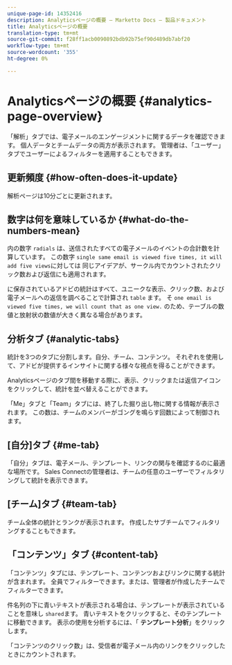 ```yaml
---
unique-page-id: 14352416
description: Analyticsページの概要 — Marketto Docs — 製品ドキュメント
title: Analyticsページの概要
translation-type: tm+mt
source-git-commit: f28ff1acb0090892bdb92b75ef90d489db7abf20
workflow-type: tm+mt
source-wordcount: '355'
ht-degree: 0%

---
```



# Analyticsページの概要 {#analytics-page-overview}

「解析」タブでは、電子メールのエンゲージメントに関するデータを確認できます。 個人データとチームデータの両方が表示されます。 管理者は、「ユーザー」タブでユーザーによるフィルターを適用することもできます。

## 更新頻度 {#how-often-does-it-update}

解析ページは10分ごとに更新されます。

## 数字は何を意味しているか {#what-do-the-numbers-mean}

内の数字 `radials` は、送信されたすべての電子メールのイベントの合計数を計算しています。 この数字 `single same email is viewed five times, it will add five views`に対しては 同じアイデアが、サークル内でカウントされたクリック数および返信にも適用されます。

に保存されているアドビの統計はすべて、ユニークな表示、クリック数、および電子メールへの返信を調べることで計算され `table` ます。 そ `one email is viewed five times, we will count that as one view.` のため、テーブルの数値と放射状の数値が大きく異なる場合があります。

## 分析タブ {#analytic-tabs}

統計を3つのタブに分割します。自分、チーム、コンテンツ。 それぞれを使用して、アドビが提供するインサイトに関する様々な視点を得ることができます。

Analyticsページのタブ間を移動する際に、表示、クリックまたは返信アイコンをクリックして、統計を並べ替えることができます。

「Me」タブと「Team」タブには、終了した掘り出し物に関する情報が表示されます。 この数は、チームのメンバーがゴングを鳴らす回数によって制御されます。

## [自分]タブ {#me-tab}

「自分」タブは、電子メール、テンプレート、リンクの関与を確認するのに最適な場所です。 Sales Connectの管理者は、チームの任意のユーザーでフィルタリングして統計を表示できます。

## [チーム]タブ {#team-tab}

チーム全体の統計とランクが表示されます。 作成したサブチームでフィルタリングすることもできます。

## 「コンテンツ」タブ {#content-tab}

「コンテンツ」タブには、テンプレート、コンテンツおよびリンクに関する統計が含まれます。 全員でフィルターできます。または、管理者が作成したチームでフィルターできます。

件名列の下に青いテキストが表示される場合は、テンプレートが表示されていることを意味し `shared`ます。 青いテキストをクリックすると、そのテンプレートに移動できます。 表示の使用を分析するには、「 **テンプレート分析**」をクリックします。

「コンテンツのクリック数」は、受信者が電子メール内のリンクをクリックしたときにカウントされます。
